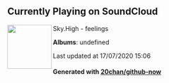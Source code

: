 ## Currently Playing on SoundCloud

[<img align="left" width="100" src="https://i1.sndcdn.com/artworks-000232432315-jf8b4a-t120x120.jpg">](https://soundcloud.com/skyhighbeatss/feelings)

Sky.High - feelings

**Albums**: undefined

Last updated at 17/07/2020 15:06

#### Generated with [20chan/github-now](https://github.com/20chan/github-now)


<!--
**20chan/20chan** is a ✨ _special_ ✨ repository because its `README.md` (this file) appears on your GitHub profile.

Here are some ideas to get you started:

- 🔭 I’m currently working on ...
- 🌱 I’m currently learning ...
- 👯 I’m looking to collaborate on ...
- 🤔 I’m looking for help with ...
- 💬 Ask me about ...
- 📫 How to reach me: ...
- 😄 Pronouns: ...
- ⚡ Fun fact: ...
-->
